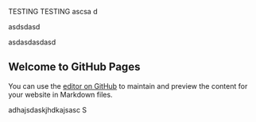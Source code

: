 TESTING TESTING 
ascsa
d

asdsdasd




asdasdasdasd

## Welcome to GitHub Pages

You can use the [editor on GitHub](https://github.com/sjgfroerer/cit281-lab2/edit/gh-pages/index.md) to maintain and preview the content for your website in Markdown files.




adhajsdaskjhdkajsasc
S
